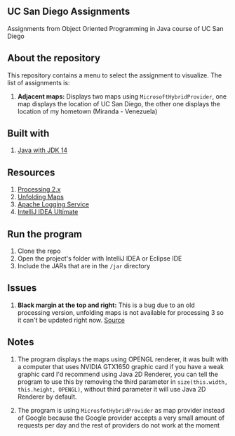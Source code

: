 ## UC San Diego Assignments
 Assignments from Object Oriented Programming in Java course of UC San Diego
 
## About the repository
 This repository contains a menu to select the assignment to visualize. The list of assignments is:
 1. **Adjacent maps:** Displays two maps using `MicrosoftHybridProvider`, one map displays the location of UC San Diego,
 the other one displays the location of my hometown (Miranda - Venezuela)
 
## Built with
1. [Java with JDK 14](https://www.oracle.com/java/technologies/javase/jdk14-archive-downloads.html)

## Resources
1. [Processing 2.x](http://download.processing.org/processing-2.2.1-windows64.zip)
2. [Unfolding Maps](https://github.com/tillnagel/unfolding/releases/download/v0.9.6/Unfolding_for_processing_0.9.6.zip)
3. [Apache Logging Service](https://logging.apache.org/log4j/1.2/download.html)
4. [IntelliJ IDEA Ultimate](https://www.jetbrains.com/es-es/idea/download/#section=windows)

## Run the program
1. Clone the repo
2. Open the project's folder with IntelliJ IDEA or Eclipse IDE
3. Include the JARs that are in the `/jar` directory

## Issues
1. **Black margin at the top and right:** This is a bug due to an old processing version, unfolding maps is not 
available for processing 3 so it can't be updated right now. [Source](https://github.com/processing/processing/issues/5940)

## Notes
 1. The program displays the maps using OPENGL renderer, it was built with a computer that uses NVIDIA GTX1650 graphic card
 if you have a weak graphic card I'd recommend using Java 2D Renderer, you can tell the program to use this by removing
 the third parameter in `size(this.width, this.height, OPENGL)`, without third parameter it will use Java 2D Renderer by
 default.
 
 2. The program is using `MicrosfotHybridProvider` as map provider instead of Google because the Google provider
 accepts a very small amount of requests per day and the rest of providers do not work at the moment